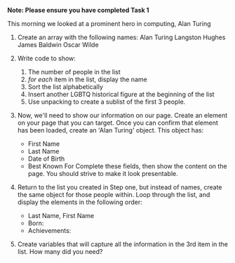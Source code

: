 **Note: Please ensure you have completed Task 1**

This morning we looked at a prominent hero in computing, Alan Turing

1. Create an array with the following names:
    Alan Turing
    Langston Hughes
    James Baldwin
    Oscar Wilde

2. Write code to show:
   1. The number of people in the list
   2. _for each_ item in the list, display the name
   3. Sort the list alphabetically 
   4. Insert another LGBTQ historical figure at the beginning of the list
   5. Use unpacking to create a sublist of the first 3 people.

3. Now, we'll need to show our information on our page. Create an element on your page that you can target. Once you can confirm that element has been loaded, create an 'Alan Turing' object. This object has:
    - First Name
    - Last Name
    - Date of Birth
    - Best Known For
    Complete these fields, then show the content on the page. You should strive to make it look presentable.

4. Return to the list you created in Step one, but instead of names, create the same object for those people within. Loop through the list, and display the elements in the following order:
   - Last Name, First Name
   - Born: <date>
   - Achievements: <achievements>

5. Create variables that will capture all the information in the 3rd item in the list. How many did you need?